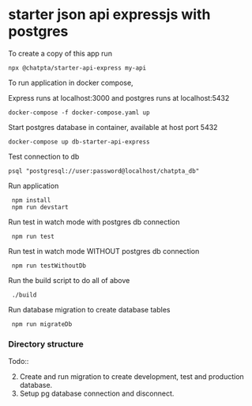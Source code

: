 # starter json api expressjs with postgres

To create a copy of this app run

```shell
npx @chatpta/starter-api-express my-api
```

To run application in docker compose,

Express runs at localhost:3000 and postgres runs at localhost:5432

```shell
docker-compose -f docker-compose.yaml up
```

Start postgres database in container, available at host port 5432

```shell
docker-compose up db-starter-api-express
```

Test connection to db

```shell
psql "postgresql://user:password@localhost/chatpta_db"
```

Run application

```shell
 npm install
 npm run devstart
```

Run test in watch mode with postgres db connection

```shell
 npm run test
```

Run test in watch mode WITHOUT postgres db connection

```shell
 npm run testWithoutDb
```

Run the build script to do all of above

```shell
 ./build
```

Run database migration to create database tables

```shell
 npm run migrateDb
```

### Directory structure

Todo::

2. Create and run migration to create development, test and production database.
3. Setup pg database connection and disconnect.

